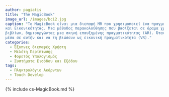 ```yaml
---
author: pagiatis
title: "The MagicBook"
image_url: /images/bci2.jpg
caption: "Το MagicBook είναι μια διεπαφή MR που χρησιμοποιεί ένα πραγματικό βιβλίο για να μεταφέρει απρόσκοπτα τους χρήστες μεταξύ Πραγματικότητας
και Εικονικότητας. Μια μέθοδος παρακολούθησης που βασίζεται σε όραμα χρησιμοποιείται για την επικάλυψη εικονικών μοντέλων σε πραγματικές σελίδες
βιβλίων, δημιουργώντας μια σκηνή επαυξημένης πραγματικότητας (AR). Όταν οι χρήστες βλέπουν μια σκηνή AR που τους ενδιαφέρει, μπορούν να εισέλθουν
μέσα σε αυτήν και να τη βιώσουν ως εικονική πραγματικότητα (VR)." 
categories:
  - Έξυπνες διεπαφές Χρήστη
  - Μελέτη Περίπτωσης
  - Φορετός Υπολογισμός
  - Συστήματα Εισόδου και Εξόδου
tags:
  - Πληκτρολόγιο Ακόρντων
  - Touch Develop
---
```


{% include cs-MagicBook.md %}

